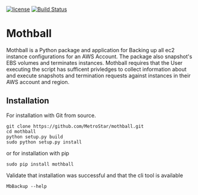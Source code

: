 [![license](https://img.shields.io/github/license/MetroStar/mothball.svg)](./LICENSE)
[![Build Status](https://travis-ci.org/MetroStar/mothball.svg)](https://travis-ci.org/MetroStar/mothball)

# Mothball
Mothball is a Python package and application for Backing up all ec2 instance configurations for an AWS Account. The
package also snapshot's EBS volumes and terminates instances. Mothball requires that the User executing the script has 
sufficent privledges to collect information about and execute snapshots and termination requests against instances in
their AWS account and region.

## Installation

For installation with Git from source.

```
git clone https://github.com/MetroStar/mothball.git
cd mothball
python setup.py build
sudo python setup.py install
```

or for installation with pip

```
sudo pip install mothball
```

Validate that installation was successful and that the cli tool is available

```
MbBackup --help
```


